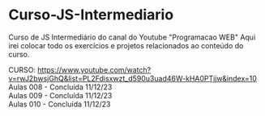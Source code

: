# Curso-JS-Intermediario
Curso de JS Intermediário do canal do Youtube "Programacao WEB" Aqui irei colocar todo os exercícios e projetos relacionados ao conteúdo do curso.

CURSO: https://www.youtube.com/watch?v=rwJ2bwsjGhQ&list=PL2Fdisxwzt_d590u3uad46W-kHA0PTjjw&index=10<br>
Aulas 008 - Concluída 11/12/23<br>
Aulas 009 - Concluída 11/12/23<br>
Aulas 010 - Concluída 11/12/23<br>